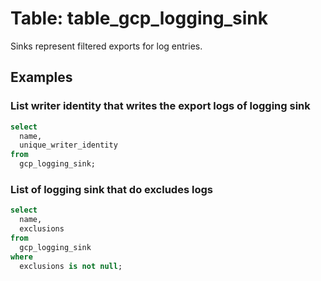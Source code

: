 # Table:  table_gcp_logging_sink

Sinks represent filtered exports for log entries.

## Examples

### List writer identity that writes the export logs of logging sink

```sql
select
  name,
  unique_writer_identity
from
  gcp_logging_sink;
```


### List of logging sink that do excludes logs

```sql
select
  name,
  exclusions
from
  gcp_logging_sink
where
  exclusions is not null;
```